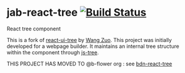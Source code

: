 # jab-react-tree [![Build Status](https://travis-ci.org/gabchang/jab-react-tree.svg)](https://travis-ci.org/gabchang/jab-react-tree)
React tree component

This is a fork of [react-ui-tree](https://pqx.github.io/react-ui-tree) by [Wang Zuo](https://github.com/pqx).
This project was initially developed for a webpage builder. It maintains an internal tree structure within the component through [js-tree](https://github.com/wangzuo/js-tree).

THIS PROJECT HAS MOVED TO @b-flower org : see [bdn-react-tree](https://www.npmjs.com/package/@b-flower/bdn-react-tree)
